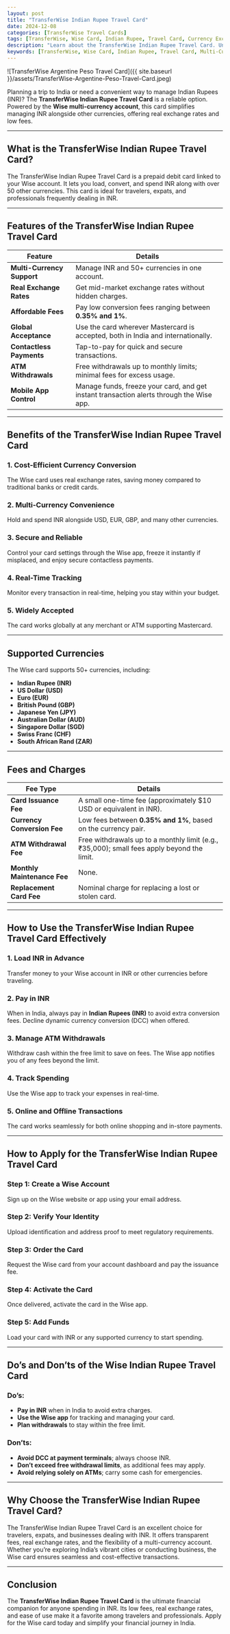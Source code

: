 ```yaml
---
layout: post
title: "TransferWise Indian Rupee Travel Card"
date: 2024-12-08
categories: [TransferWise Travel Cards]
tags: [TransferWise, Wise Card, Indian Rupee, Travel Card, Currency Exchange, Conversion Fees, INR Card]
description: "Learn about the TransferWise Indian Rupee Travel Card. Understand its features, benefits, fees, supported currencies, and tips for using it while spending in INR."
keywords: [TransferWise, Wise Card, Indian Rupee, Travel Card, Multi-Currency Card, Currency Conversion, Travel Tips, INR Card]
---
```


![TransferWise Argentine Peso Travel Card]({{ site.baseurl }}/assets/TransferWise-Argentine-Peso-Travel-Card.jpeg) 

Planning a trip to India or need a convenient way to manage Indian Rupees (INR)? The **TransferWise Indian Rupee Travel Card** is a reliable option. Powered by the **Wise multi-currency account**, this card simplifies managing INR alongside other currencies, offering real exchange rates and low fees.

---

## What is the TransferWise Indian Rupee Travel Card?

The TransferWise Indian Rupee Travel Card is a prepaid debit card linked to your Wise account. It lets you load, convert, and spend INR along with over 50 other currencies. This card is ideal for travelers, expats, and professionals frequently dealing in INR.

---

## Features of the TransferWise Indian Rupee Travel Card

| **Feature**               | **Details**                                                                                   |
|---------------------------|-----------------------------------------------------------------------------------------------|
| **Multi-Currency Support** | Manage INR and 50+ currencies in one account.                                                 |
| **Real Exchange Rates**    | Get mid-market exchange rates without hidden charges.                                         |
| **Affordable Fees**        | Pay low conversion fees ranging between **0.35% and 1%**.                                    |
| **Global Acceptance**      | Use the card wherever Mastercard is accepted, both in India and internationally.              |
| **Contactless Payments**   | Tap-to-pay for quick and secure transactions.                                                 |
| **ATM Withdrawals**        | Free withdrawals up to monthly limits; minimal fees for excess usage.                         |
| **Mobile App Control**     | Manage funds, freeze your card, and get instant transaction alerts through the Wise app.      |

---

## Benefits of the TransferWise Indian Rupee Travel Card

### 1. **Cost-Efficient Currency Conversion**
The Wise card uses real exchange rates, saving money compared to traditional banks or credit cards.

### 2. **Multi-Currency Convenience**
Hold and spend INR alongside USD, EUR, GBP, and many other currencies.

### 3. **Secure and Reliable**
Control your card settings through the Wise app, freeze it instantly if misplaced, and enjoy secure contactless payments.

### 4. **Real-Time Tracking**
Monitor every transaction in real-time, helping you stay within your budget.

### 5. **Widely Accepted**
The card works globally at any merchant or ATM supporting Mastercard.

---

## Supported Currencies

The Wise card supports 50+ currencies, including:

- **Indian Rupee (INR)**
- **US Dollar (USD)**
- **Euro (EUR)**
- **British Pound (GBP)**
- **Japanese Yen (JPY)**
- **Australian Dollar (AUD)**
- **Singapore Dollar (SGD)**
- **Swiss Franc (CHF)**
- **South African Rand (ZAR)**

---

## Fees and Charges

| **Fee Type**              | **Details**                                                                                   |
|---------------------------|-----------------------------------------------------------------------------------------------|
| **Card Issuance Fee**      | A small one-time fee (approximately $10 USD or equivalent in INR).                            |
| **Currency Conversion Fee**| Low fees between **0.35% and 1%**, based on the currency pair.                                |
| **ATM Withdrawal Fee**     | Free withdrawals up to a monthly limit (e.g., ₹35,000); small fees apply beyond the limit.    |
| **Monthly Maintenance Fee**| None.                                                                                         |
| **Replacement Card Fee**   | Nominal charge for replacing a lost or stolen card.                                           |

---

## How to Use the TransferWise Indian Rupee Travel Card Effectively

### 1. **Load INR in Advance**
Transfer money to your Wise account in INR or other currencies before traveling.

### 2. **Pay in INR**
When in India, always pay in **Indian Rupees (INR)** to avoid extra conversion fees. Decline dynamic currency conversion (DCC) when offered.

### 3. **Manage ATM Withdrawals**
Withdraw cash within the free limit to save on fees. The Wise app notifies you of any fees beyond the limit.

### 4. **Track Spending**
Use the Wise app to track your expenses in real-time.

### 5. **Online and Offline Transactions**
The card works seamlessly for both online shopping and in-store payments.

---

## How to Apply for the TransferWise Indian Rupee Travel Card

### Step 1: **Create a Wise Account**
Sign up on the Wise website or app using your email address.

### Step 2: **Verify Your Identity**
Upload identification and address proof to meet regulatory requirements.

### Step 3: **Order the Card**
Request the Wise card from your account dashboard and pay the issuance fee.

### Step 4: **Activate the Card**
Once delivered, activate the card in the Wise app.

### Step 5: **Add Funds**
Load your card with INR or any supported currency to start spending.

---

## Do’s and Don’ts of the Wise Indian Rupee Travel Card

### Do’s:
- **Pay in INR** when in India to avoid extra charges.
- **Use the Wise app** for tracking and managing your card.
- **Plan withdrawals** to stay within the free limit.

### Don’ts:
- **Avoid DCC at payment terminals**; always choose INR.
- **Don’t exceed free withdrawal limits**, as additional fees may apply.
- **Avoid relying solely on ATMs**; carry some cash for emergencies.

---

## Why Choose the TransferWise Indian Rupee Travel Card?

The TransferWise Indian Rupee Travel Card is an excellent choice for travelers, expats, and businesses dealing with INR. It offers transparent fees, real exchange rates, and the flexibility of a multi-currency account. Whether you’re exploring India’s vibrant cities or conducting business, the Wise card ensures seamless and cost-effective transactions.

---

## Conclusion

The **TransferWise Indian Rupee Travel Card** is the ultimate financial companion for anyone spending in INR. Its low fees, real exchange rates, and ease of use make it a favorite among travelers and professionals. Apply for the Wise card today and simplify your financial journey in India.

